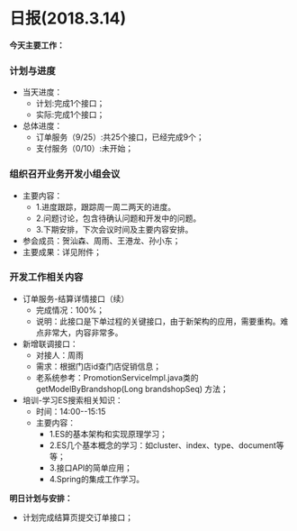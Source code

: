 # 日报(2018.3.14)

**今天主要工作：**

### 计划与进度

* 当天进度：
	* 计划:完成1个接口；
	* 实际:完成1个接口；
* 总体进度：
	* 订单服务（9/25）:共25个接口，已经完成9个；
	* 支付服务（0/10）:未开始；

### 组织召开业务开发小组会议

* 主要内容：
	* 1.进度跟踪，跟踪周一周二两天的进度。
	* 2.问题讨论，包含待确认问题和开发中的问题。
	* 3.下期安排，下次会议时间及主要内容安排。
* 参会成员：贺汕森、周雨、王港龙、孙小东；
* 主要成果：详见附件；

### 开发工作相关内容

* 订单服务-结算详情接口（续）
	* 完成情况：100%；
	* 说明：此接口是下单过程的关键接口，由于新架构的应用，需要重构。难点非常大，内容非常多。
* 新增联调接口：
	* 对接人：周雨
	* 需求：根据门店id查门店促销信息；
	* 老系统参考：PromotionServiceImpl.java类的getModelByBrandshop(Long brandshopSeq) 方法；
* 培训-学习ES搜索相关知识：
	* 时间：14:00--15:15
	* 主要内容：
		* 1.ES的基本架构和实现原理学习；
		* 2.ES几个基本概念的学习：如cluster、index、type、document等等；
		* 3.接口API的简单应用；
		* 4.Spring的集成工作学习。
		
**明日计划与安排：**

* 计划完成结算页提交订单接口；
